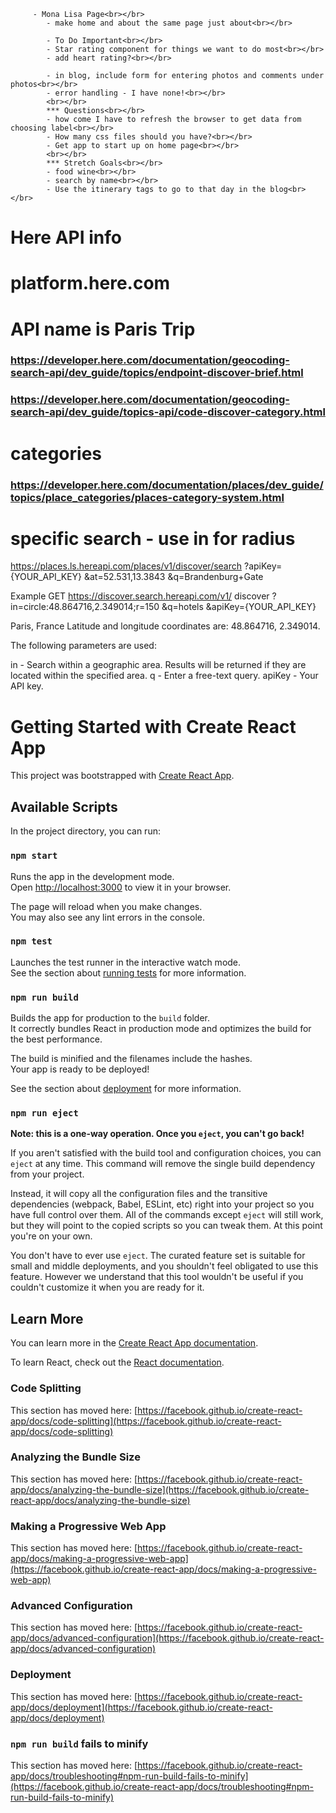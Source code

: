          - Mona Lisa Page<br></br>
            - make home and about the same page just about<br></br>

            - To Do Important<br></br>
            - Star rating component for things we want to do most<br></br>
            - add heart rating?<br></br>

            - in blog, include form for entering photos and comments under photos<br></br>
            - error handling - I have none!<br></br>
            <br></br>
            *** Questions<br></br>
            - how come I have to refresh the browser to get data from choosing label<br></br>
            - How many css files should you have?<br></br>
            - Get app to start up on home page<br></br>
            <br></br>
            *** Stretch Goals<br></br>
            - food wine<br></br>
            - search by name<br></br>
            - Use the itinerary tags to go to that day in the blog<br></br>

# Here API info

# platform.here.com
# API name is Paris Trip

### https://developer.here.com/documentation/geocoding-search-api/dev_guide/topics/endpoint-discover-brief.html

### https://developer.here.com/documentation/geocoding-search-api/dev_guide/topics-api/code-discover-category.html

# categories
### https://developer.here.com/documentation/places/dev_guide/topics/place_categories/places-category-system.html

# specific search - use in for radius
https://places.ls.hereapi.com/places/v1/discover/search
?apiKey={YOUR_API_KEY}
&at=52.531,13.3843
&q=Brandenburg+Gate


Example
GET https://discover.search.hereapi.com/v1/
    discover
    ?in=circle:48.864716,2.349014;r=150
    &q=hotels
    &apiKey={YOUR_API_KEY}

Paris, France
Latitude and longitude coordinates are: 48.864716, 2.349014.

The following parameters are used:

in - Search within a geographic area. Results will be returned if they are located within the specified area.
q - Enter a free-text query.
apiKey - Your API key.


# Getting Started with Create React App

This project was bootstrapped with [Create React App](https://github.com/facebook/create-react-app).

## Available Scripts

In the project directory, you can run:

### `npm start`

Runs the app in the development mode.\
Open [http://localhost:3000](http://localhost:3000) to view it in your browser.

The page will reload when you make changes.\
You may also see any lint errors in the console.

### `npm test`

Launches the test runner in the interactive watch mode.\
See the section about [running tests](https://facebook.github.io/create-react-app/docs/running-tests) for more information.

### `npm run build`

Builds the app for production to the `build` folder.\
It correctly bundles React in production mode and optimizes the build for the best performance.

The build is minified and the filenames include the hashes.\
Your app is ready to be deployed!

See the section about [deployment](https://facebook.github.io/create-react-app/docs/deployment) for more information.

### `npm run eject`

**Note: this is a one-way operation. Once you `eject`, you can't go back!**

If you aren't satisfied with the build tool and configuration choices, you can `eject` at any time. This command will remove the single build dependency from your project.

Instead, it will copy all the configuration files and the transitive dependencies (webpack, Babel, ESLint, etc) right into your project so you have full control over them. All of the commands except `eject` will still work, but they will point to the copied scripts so you can tweak them. At this point you're on your own.

You don't have to ever use `eject`. The curated feature set is suitable for small and middle deployments, and you shouldn't feel obligated to use this feature. However we understand that this tool wouldn't be useful if you couldn't customize it when you are ready for it.

## Learn More

You can learn more in the [Create React App documentation](https://facebook.github.io/create-react-app/docs/getting-started).

To learn React, check out the [React documentation](https://reactjs.org/).

### Code Splitting

This section has moved here: [https://facebook.github.io/create-react-app/docs/code-splitting](https://facebook.github.io/create-react-app/docs/code-splitting)

### Analyzing the Bundle Size

This section has moved here: [https://facebook.github.io/create-react-app/docs/analyzing-the-bundle-size](https://facebook.github.io/create-react-app/docs/analyzing-the-bundle-size)

### Making a Progressive Web App

This section has moved here: [https://facebook.github.io/create-react-app/docs/making-a-progressive-web-app](https://facebook.github.io/create-react-app/docs/making-a-progressive-web-app)

### Advanced Configuration

This section has moved here: [https://facebook.github.io/create-react-app/docs/advanced-configuration](https://facebook.github.io/create-react-app/docs/advanced-configuration)

### Deployment

This section has moved here: [https://facebook.github.io/create-react-app/docs/deployment](https://facebook.github.io/create-react-app/docs/deployment)

### `npm run build` fails to minify

This section has moved here: [https://facebook.github.io/create-react-app/docs/troubleshooting#npm-run-build-fails-to-minify](https://facebook.github.io/create-react-app/docs/troubleshooting#npm-run-build-fails-to-minify)
